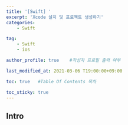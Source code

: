 ```yaml
---
title: '[Swift] ' 
excerpt: 'Xcode 설치 및 프로젝트 생성하기'
categories:
    - Swift

tag:
    - Swift
    - ios

author_profile: true    #작성자 프로필 출력 여부

last_modified_at: 2021-03-06 T19:00:00+09:00

toc: true   #Table Of Contents 목차 

toc_sticky: true
---
```


## Intro
